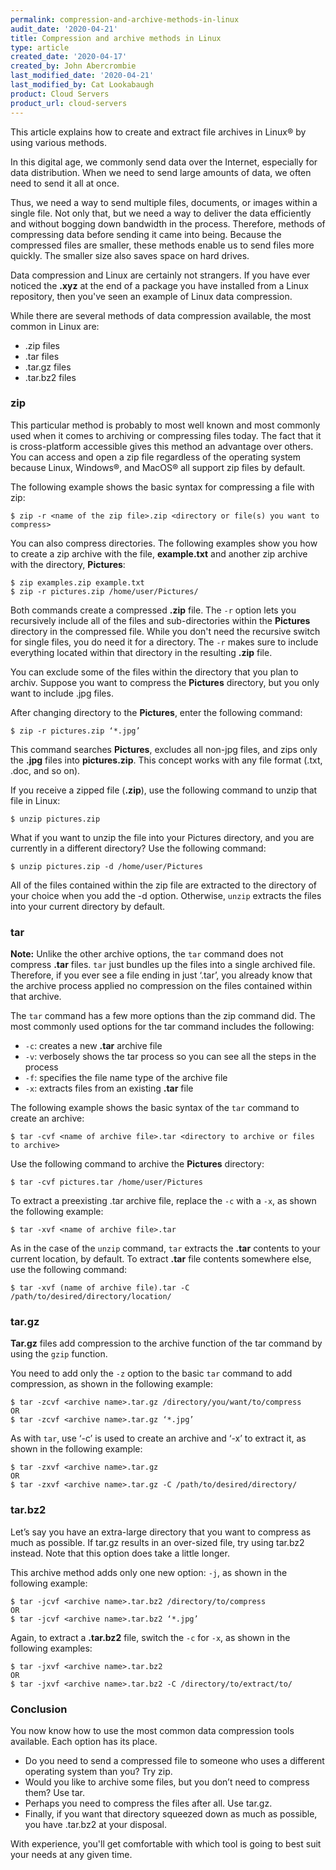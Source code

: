 ```yaml
---
permalink: compression-and-archive-methods-in-linux
audit_date: '2020-04-21'
title: Compression and archive methods in Linux
type: article
created_date: '2020-04-17'
created_by: John Abercrombie
last_modified_date: '2020-04-21'
last_modified_by: Cat Lookabaugh
product: Cloud Servers
product_url: cloud-servers
---
```


This article explains how to create and extract file archives in Linux&reg; by using various methods.

In this digital age, we commonly send data over the Internet, especially for data distribution.
When we need to send large amounts of data, we often need to send it all at once.

Thus, we need a way to send multiple files, documents, or images within a single file. Not only that, but
we need a way to deliver the data efficiently and without bogging down bandwidth in the process. Therefore,
methods of compressing data before sending it came into being. Because the compressed files are smaller,
these methods enable us to send files more quickly. The smaller size also saves space on hard drives.

Data compression and Linux are certainly not strangers. If you have ever noticed the **.xyz** at the end
of a package you have installed from a Linux repository, then you've seen an example of Linux data compression.

While there are several methods of data compression available, the most common in Linux are:

- .zip files
- .tar files
- .tar.gz files
- .tar.bz2 files

### zip

This particular method is probably to most well known and most commonly used when it comes to archiving or
compressing files today. The fact that it is cross-platform accessible gives this method an advantage over
others. You can access and open a zip file regardless of the operating system because Linux, Windows&reg;, and
MacOS&reg; all support zip files by default.

The following example shows the basic syntax for compressing a file with zip:

    $ zip -r <name of the zip file>.zip <directory or file(s) you want to compress>

You can also compress directories. The following examples show you how to create a zip archive with the file,
**example.txt** and another zip archive with the directory, **Pictures**:

    $ zip examples.zip example.txt
    $ zip -r pictures.zip /home/user/Pictures/

Both commands create a compressed **.zip** file. The `-r` option lets you recursively include all of
the files and sub-directories within the **Pictures** directory in the compressed file. While you don't need the
recursive switch for single files, you do need it for a directory. The `-r` makes sure to include everything located
within that directory in the resulting **.zip** file.

You can exclude some of the files within the directory that you plan to archiv. Suppose you want to compress the **Pictures** directory,
but you only want to include .jpg files.

After changing directory to the **Pictures**, enter the following command:

    $ zip -r pictures.zip ‘*.jpg’

This command searches **Pictures**, excludes all non-jpg files, and zips only the **.jpg** files into **pictures.zip**.
This concept works with any file format (.txt, .doc, and so on).

If you receive a zipped file (**.zip**), use the following command to unzip that file in Linux:

    $ unzip pictures.zip

What if you want to unzip the file into your Pictures directory, and you are currently in a different directory?
Use the following command:

    $ unzip pictures.zip -d /home/user/Pictures

All of the files contained within the zip file are extracted to the directory of your choice when you add the -d
option. Otherwise, `unzip` extracts the files into your current directory by default.

### tar

**Note:** Unlike the other archive options, the `tar` command does not compress **.tar** files. `tar` just bundles up
the files into a single archived file. Therefore, if you ever see a file ending in just ‘.tar’, you already know that
the archive process applied no compression on the files contained within that archive.

The `tar` command has a few more options than the zip command did. The most commonly used options for the tar command
includes the following:

- `-c`: creates a new **.tar** archive file
- `-v`: verbosely shows the tar process so you can see all the steps in the process
- `-f`: specifies the file name type of the archive file
- `-x`: extracts files from an existing **.tar** file

The following example shows the basic syntax of the `tar` command to create an archive:

    $ tar -cvf <name of archive file>.tar <directory to archive or files to archive>

Use the following command to archive the **Pictures** directory:

    $ tar -cvf pictures.tar /home/user/Pictures

To extract a preexisting .tar archive file, replace the `-c` with a `-x`, as shown the following example:

    $ tar -xvf <name of archive file>.tar

As in the case of the `unzip` command, `tar` extracts the **.tar** contents to your current location,
by default. To extract **.tar** file contents somewhere else, use the following command:

    $ tar -xvf (name of archive file).tar -C /path/to/desired/directory/location/

### tar.gz

**Tar.gz** files add compression to the archive function of the tar command by using the `gzip` function.

You need to add only the `-z` option to the basic `tar` command to add compression, as shown in the
following example:

    $ tar -zcvf <archive name>.tar.gz /directory/you/want/to/compress
    OR
    $ tar -zcvf <archive name>.tar.gz ‘*.jpg’


As with `tar`,  use ‘-c’ is used to create an archive and ‘-x’ to extract it, as shown in the following example:

    $ tar -zxvf <archive name>.tar.gz
    OR
    $ tar -zxvf <archive name>.tar.gz -C /path/to/desired/directory/

### tar.bz2

Let’s say you have an extra-large directory that you want to compress as much as possible.
If tar.gz results in an over-sized file, try using tar.bz2 instead. Note that this option does take a little
longer.

This archive method adds only one new option: `-j`, as shown in the following example:

    $ tar -jcvf <archive name>.tar.bz2 /directory/to/compress
    OR
    $ tar -jcvf <archive name>.tar.bz2 ‘*.jpg’

Again, to extract a **.tar.bz2** file, switch the `-c` for `-x`, as shown in the following examples:

    $ tar -jxvf <archive name>.tar.bz2
    OR
    $ tar -jxvf <archive name>.tar.bz2 -C /directory/to/extract/to/

### Conclusion

You now know how to use the most common data compression tools available. Each option has its place. 

- Do you need to send a compressed file to someone who uses a different operating system than you? Try zip. 
- Would you like to archive some files, but you don’t need to compress them? Use tar. 
- Perhaps you need to compress the files after all. Use tar.gz. 
- Finally, if you want that directory squeezed down as much as possible, you have .tar.bz2 at your disposal. 

With experience, you'll get comfortable with which tool is going to best suit your needs at any given time.

